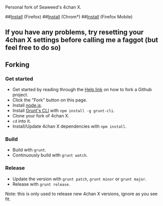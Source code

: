 Personal fork of Seaweed's 4chan X.

##[Install](https://github.com/Spittie/4chan-x/raw/master/builds/4chan-X.user.js) (Firefox)
##[Install](https://github.com/Spittie/4chan-x/raw/master/builds/crx.crx) (Chrom*)
##[Install](http://a.pomf.se/ermdzx.xpi) (Firefox Mobile)

## If you have any problems, try resetting your 4chan X settings before calling me a faggot (but feel free to do so)

## Forking

### Get started

- Get started by reading through the [Help link](https://help.github.com/) on how to fork a Github project.
- Click the "Fork" button on this page.
- Install [node.js](http://nodejs.org/).
- Install [Grunt's CLI](http://gruntjs.com/) with `npm install -g grunt-cli`.
- Clone your fork of 4chan X.
- `cd` into it.
- Install/Update 4chan X dependencies with `npm install`.

### Build

- Build with `grunt`.
- Continuously build with `grunt watch`.

### Release

- Update the version with `grunt patch`, `grunt minor` or `grunt major`.
- Release with `grunt release`.

Note: this is only used to release new 4chan X versions, ignore as you see fit.


